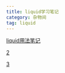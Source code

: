 ```yaml
---
title: liquid学习笔记
category: 杂物间
tag: liquid
---
```


[liquid用法笔记](http://blog.csdn.net/dont27/article/details/38097581)

[2](http://pexcn.me/blog/2014/09/29/liquid-syntax.html)

[3](http://www.oschina.net/p/tinyliquid)